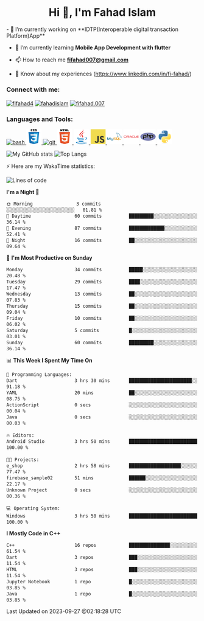 <h1 align="center">Hi 👋, I'm Fahad Islam</h1>
- 🔭 I’m currently working on **IDTP(Interoperable digital transaction Platform)App**

- 🌱 I’m currently learning **Mobile App Development with flutter**

- 📫 How to reach me **fifahad007@gmail.com**

- 📄 Know about my experiences (https://www.linkedin.com/in/fi-fahad/)

<h3 align="left">Connect with me:</h3>
<p align="left">
<a href="https://twitter.com/fifahad4" target="blank"><img align="center" src="https://raw.githubusercontent.com/rahuldkjain/github-profile-readme-generator/master/src/images/icons/Social/twitter.svg" alt="fifahad4" height="30" width="40" /></a>
<a href="https://www.linkedin.com/in/fi-fahad/" target="blank"><img align="center" src="https://raw.githubusercontent.com/rahuldkjain/github-profile-readme-generator/master/src/images/icons/Social/linked-in-alt.svg" alt="fahadislam" height="30" width="40" /></a>
<a href="https://fb.com/fifahad.007" target="blank"><img align="center" src="https://raw.githubusercontent.com/rahuldkjain/github-profile-readme-generator/master/src/images/icons/Social/facebook.svg" alt="fifahad.007" height="30" width="40" /></a>
</p>

<h3 align="left">Languages and Tools:</h3>
<p align="left"> <a href="https://www.gnu.org/software/bash/" target="_blank" rel="noreferrer"> <img src="https://www.vectorlogo.zone/logos/gnu_bash/gnu_bash-icon.svg" alt="bash" width="40" height="40"/> </a> <a href="https://www.w3schools.com/css/" target="_blank" rel="noreferrer"> <img src="https://raw.githubusercontent.com/devicons/devicon/master/icons/css3/css3-original-wordmark.svg" alt="css3" width="40" height="40"/> </a> <a href="https://git-scm.com/" target="_blank" rel="noreferrer"> <img src="https://www.vectorlogo.zone/logos/git-scm/git-scm-icon.svg" alt="git" width="40" height="40"/> </a> <a href="https://www.w3.org/html/" target="_blank" rel="noreferrer"> <img src="https://raw.githubusercontent.com/devicons/devicon/master/icons/html5/html5-original-wordmark.svg" alt="html5" width="40" height="40"/> </a> <a href="https://www.java.com" target="_blank" rel="noreferrer"> <img src="https://raw.githubusercontent.com/devicons/devicon/master/icons/java/java-original.svg" alt="java" width="40" height="40"/> </a> <a href="https://developer.mozilla.org/en-US/docs/Web/JavaScript" target="_blank" rel="noreferrer"> <img src="https://raw.githubusercontent.com/devicons/devicon/master/icons/javascript/javascript-original.svg" alt="javascript" width="40" height="40"/> </a> <a href="https://www.mysql.com/" target="_blank" rel="noreferrer"> <img src="https://raw.githubusercontent.com/devicons/devicon/master/icons/mysql/mysql-original-wordmark.svg" alt="mysql" width="40" height="40"/> </a> <a href="https://www.oracle.com/" target="_blank" rel="noreferrer"> <img src="https://raw.githubusercontent.com/devicons/devicon/master/icons/oracle/oracle-original.svg" alt="oracle" width="40" height="40"/> </a> <a href="https://www.php.net" target="_blank" rel="noreferrer"> <img src="https://raw.githubusercontent.com/devicons/devicon/master/icons/php/php-original.svg" alt="php" width="40" height="40"/> </a> <a href="https://www.python.org" target="_blank" rel="noreferrer"> <img src="https://raw.githubusercontent.com/devicons/devicon/master/icons/python/python-original.svg" alt="python" width="40" height="40"/> </a> </p>

![My GitHub stats](https://github-readme-stats.vercel.app/api?username=Fahaddada47&show_icons=true&theme=radical)
![Top Langs](https://github-readme-stats.vercel.app/api/top-langs/?username=Fahaddada47&layout=donut)


⚡ Here are my WakaTime statistics:

<!--START_SECTION:waka-->
![Lines of code](https://img.shields.io/badge/From%20Hello%20World%20I%27ve%20Written-244.4%20thousand%20lines%20of%20code-blue)

**I'm a Night 🦉** 

```text
🌞 Morning                3 commits           ░░░░░░░░░░░░░░░░░░░░░░░░░   01.81 % 
🌆 Daytime                60 commits          █████████░░░░░░░░░░░░░░░░   36.14 % 
🌃 Evening                87 commits          █████████████░░░░░░░░░░░░   52.41 % 
🌙 Night                  16 commits          ██░░░░░░░░░░░░░░░░░░░░░░░   09.64 % 
```
📅 **I'm Most Productive on Sunday** 

```text
Monday                   34 commits          █████░░░░░░░░░░░░░░░░░░░░   20.48 % 
Tuesday                  29 commits          ████░░░░░░░░░░░░░░░░░░░░░   17.47 % 
Wednesday                13 commits          ██░░░░░░░░░░░░░░░░░░░░░░░   07.83 % 
Thursday                 15 commits          ██░░░░░░░░░░░░░░░░░░░░░░░   09.04 % 
Friday                   10 commits          ██░░░░░░░░░░░░░░░░░░░░░░░   06.02 % 
Saturday                 5 commits           █░░░░░░░░░░░░░░░░░░░░░░░░   03.01 % 
Sunday                   60 commits          █████████░░░░░░░░░░░░░░░░   36.14 % 
```


📊 **This Week I Spent My Time On** 

```text
💬 Programming Languages: 
Dart                     3 hrs 30 mins       ███████████████████████░░   91.18 % 
YAML                     20 mins             ██░░░░░░░░░░░░░░░░░░░░░░░   08.75 % 
ActionScript             0 secs              ░░░░░░░░░░░░░░░░░░░░░░░░░   00.04 % 
Java                     0 secs              ░░░░░░░░░░░░░░░░░░░░░░░░░   00.03 % 

🔥 Editors: 
Android Studio           3 hrs 50 mins       █████████████████████████   100.00 % 

🐱‍💻 Projects: 
e_shop                   2 hrs 58 mins       ███████████████████░░░░░░   77.47 % 
firebase_sample02        51 mins             ██████░░░░░░░░░░░░░░░░░░░   22.17 % 
Unknown Project          0 secs              ░░░░░░░░░░░░░░░░░░░░░░░░░   00.36 % 

💻 Operating System: 
Windows                  3 hrs 50 mins       █████████████████████████   100.00 % 
```

**I Mostly Code in C++** 

```text
C++                      16 repos            ███████████████░░░░░░░░░░   61.54 % 
Dart                     3 repos             ███░░░░░░░░░░░░░░░░░░░░░░   11.54 % 
HTML                     3 repos             ███░░░░░░░░░░░░░░░░░░░░░░   11.54 % 
Jupyter Notebook         1 repo              █░░░░░░░░░░░░░░░░░░░░░░░░   03.85 % 
Java                     1 repo              █░░░░░░░░░░░░░░░░░░░░░░░░   03.85 % 
```




 Last Updated on 2023-09-27 @02:18:28 UTC
<!--END_SECTION:waka-->


